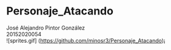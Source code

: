 # Personaje_Atacando
José Alejandro Pintor González  
20152020054  
![sprites.gif] (https://github.com/minosr3/Personaje_Atacando)¡
